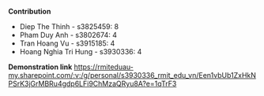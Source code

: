 **Contribution**
- Diep The Thinh       - s3825459: 8
- Pham Duy Anh         - s3802674: 4
- Tran Hoang Vu        - s3915185: 4
- Hoang Nghia Tri Hung - s3930336: 4

**Demonstration link**
https://rmiteduau-my.sharepoint.com/:v:/g/personal/s3930336_rmit_edu_vn/Een1vbUb1ZxHkNPSrK3jGrMBRu4gdp6LFi9ChMzaQRyu8A?e=1qTrF3
